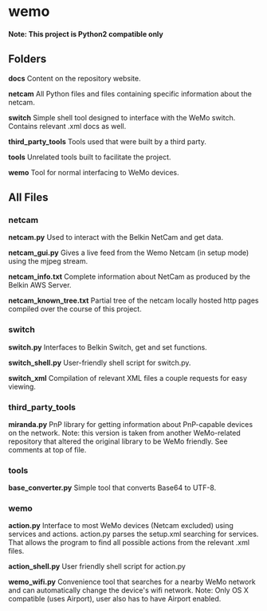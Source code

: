 # wemo
#### Note: This project is Python2 compatible only

## Folders

**docs**
Content on the repository website.

**netcam**
All Python files and files containing specific information about the netcam.

**switch**
Simple shell tool designed to interface with the WeMo switch. Contains relevant .xml docs as well.

**third_party_tools**
Tools used that were built by a third party.

**tools**
Unrelated tools built to facilitate the project.

**wemo**
Tool for normal interfacing to WeMo devices.

## All Files

### netcam

**netcam.py**
Used to interact with the Belkin NetCam and get data.

**netcam_gui.py**
Gives a live feed from the Wemo Netcam (in setup mode) using the mjpeg stream.

**netcam_info.txt**
Complete information about NetCam as produced by the Belkin AWS Server.

**netcam_known_tree.txt**
Partial tree of the netcam locally hosted http pages compiled over the course of this project.

### switch

**switch.py**
Interfaces to Belkin Switch, get and set functions.

**switch_shell.py**
User-friendly shell script for switch.py.

**switch_xml**
Compilation of relevant XML files a couple requests for easy viewing.

### third_party_tools

**miranda.py**
PnP library for getting information about PnP-capable devices on the network.
Note: this version is taken from another WeMo-related repository that altered the original library to be WeMo friendly. See comments at top of file.

### tools

**base_converter.py**
Simple tool that converts Base64 to UTF-8.

### wemo

**action.py**
Interface to most WeMo devices (Netcam excluded) using services and actions.
action.py parses the setup.xml searching for services.
That allows the program to find all possible actions from the relevant .xml files.

**action_shell.py**
User friendly shell script for action.py

**wemo_wifi.py**
Convenience tool that searches for a nearby WeMo network and can automatically change the device's wifi network.
Note: Only OS X compatible (uses Airport), user also has to have Airport enabled.
